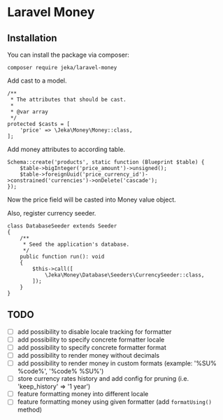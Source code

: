 # Laravel Money

## Installation

You can install the package via composer:
```
composer require jeka/laravel-money
```

Add cast to a model.
```
/**
 * The attributes that should be cast.
 *
 * @var array
 */
protected $casts = [
    'price' => \Jeka\Money\Money::class,
];
``` 

Add money attributes to according table.
```
Schema::create('products', static function (Blueprint $table) {
    $table->bigInteger('price_amount')->unsigned();
    $table->foreignUuid('price_currency_id')->constrained('currencies')->onDelete('cascade');
});
```

Now the price field will be casted into Money value object.

Also, register currency seeder.
```
class DatabaseSeeder extends Seeder
{
    /**
     * Seed the application's database.
     */
    public function run(): void
    {
        $this->call([
            \Jeka\Money\Database\Seeders\CurrencySeeder::class,
        ]);
    }
}
```


## TODO
- [ ] add possibility to disable locale tracking for formatter 
- [ ] add possibility to specify concrete formatter locale 
- [ ] add possibility to specify concrete formatter format
- [ ] add possibility to render money without decimals 
- [ ] add possibility to render money in custom formats (example: '%SU% %code%', '%code% %SU%') 
- [ ] store currency rates history and add config for pruning (i.e. 'keep_history' => '1 year')
- [ ] feature formatting money into different locale
- [ ] feature formatting money using given formatter (add `formatUsing()` method)
